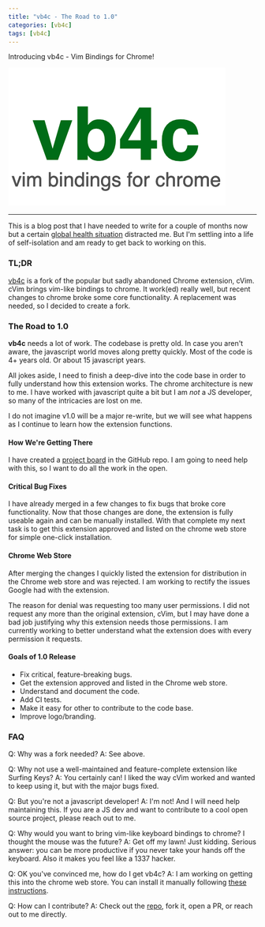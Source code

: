 ```yaml
---
title: "vb4c - The Road to 1.0"
categories: [vb4c]
tags: [vb4c]
---
```


Introducing vb4c - Vim Bindings for Chrome!

![](/assets/images/vb4c-promo-title.png)

---

This is a blog post that I have needed to write for a couple of months now but
a certain [global health
situation](https://www.cdc.gov/coronavirus/2019-ncov/index.html)
distracted me. But I'm settling into a life of self-isolation and am ready to
get back to working on this.

### TL;DR

[vb4c](https://github.com/dcchambers/vb4c) is a fork of the popular but sadly
abandoned Chrome extension, cVim. cVim brings vim-like bindings to chrome. It
work(ed) really well, but recent changes to chrome broke some core
functionality. A replacement was needed, so I decided to create a fork.

### The Road to 1.0

**vb4c** needs a lot of work. The codebase is pretty old. In case you aren't
aware, the javascript world moves along pretty quickly. Most of the code is
4+ years old. Or about 15 javascript years.

All jokes aside, I need to finish a deep-dive into the code base in order to
fully understand how this extension works. The chrome architecture is new to
me. I have worked with javascript quite a bit but I am *not* a JS developer, so
many of the intricacies are lost on me.

I do not imagine v1.0 will be a major re-write, but we will see what happens as
I continue to learn how the extension functions.

#### How We're Getting There

I have created a [project
board](https://github.com/dcchambers/vb4c/projects/1) in the GitHub repo. I
am going to need help with this, so I want to do all the work in the open.

#### Critical Bug Fixes

I have already merged in a few changes to fix bugs that broke core
functionality. Now that those changes are done, the extension is fully
useable again and can be manually installed. With that complete my next task is
to get this extension approved and listed on the chrome web store for simple
one-click installation.

#### Chrome Web Store

After merging the changes I quickly listed the extension for distribution in
the Chrome web store and was rejected. I am working to rectify the issues Google
had with the extension.

The reason for denial was requesting too many user permissions. I did not
request any more than the original extension, cVim, but I may have done a bad
job justifying why this extension needs those permissions. I am currently
working to better understand what the extension does with every permission it
requests.

#### Goals of 1.0 Release
- Fix critical, feature-breaking bugs.
- Get the extension approved and listed in the Chrome web store.
- Understand and document the code.
- Add CI tests.
- Make it easy for other to contribute to the code base.
- Improve logo/branding.

### FAQ
Q: Why was a fork needed?
A: See above.

Q: Why not use a well-maintained and feature-complete extension like Surfing Keys?
A: You certainly can! I liked the way cVim worked and wanted to keep using it,
but with the major bugs fixed.

Q: But you're not a javascript developer!
A: I'm not! And I will need help maintaining this. If you are a JS dev and want
to contribute to a cool open source project, please reach out to me.

Q: Why would you want to bring vim-like keyboard bindings to chrome? I thought
the mouse was the future?
A: Get off my lawn! Just kidding. Serious answer: you can be more productive if
you never take your hands off the keyboard. Also it makes you feel like a 1337
hacker.

Q: OK you've convinced me, how do I get vb4c?
A: I am working on getting this into the chrome web store. You can install it
manually following [these
instructions](https://github.com/dcchambers/vb4c#install).

Q: How can I contribute?
A: Check out the [repo](https://github.com/dcchambers/vb4c), fork it, open a
PR, or reach out to me directly.
